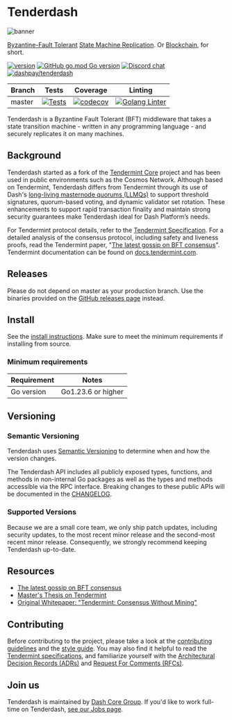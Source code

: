 # Tenderdash

![banner](docs/tendermint-core-image.jpg)

[Byzantine-Fault Tolerant](https://en.wikipedia.org/wiki/Byzantine_fault_tolerance)
[State Machine Replication](https://en.wikipedia.org/wiki/State_machine_replication).
Or [Blockchain](<https://en.wikipedia.org/wiki/Blockchain_(database)>), for short.

[![version](https://img.shields.io/github/tag/dashpay/tenderdash.svg)](https://github.com/dashpay/tenderdash/releases/latest)
[![GitHub go.mod Go version](https://img.shields.io/github/go-mod/go-version/dashpay/tenderdash)](https://github.com/moovweb/gvm)
[![Discord chat](https://img.shields.io/badge/discord-Dev_chat-738adb)](https://chat.dashdevs.org)
[![dashpay/tenderdash](https://tokei.rs/b1/github/dashpay/tenderdash?category=lines)](https://github.com/dashpay/tenderdash)

| Branch | Tests | Coverage | Linting |
|--------|-------|----------|---------|
| master | [![Tests](https://github.com/dashpay/tenderdash/actions/workflows/tests.yml/badge.svg)](https://github.com/dashpay/tenderdash/actions/workflows/tests.yml) | [![codecov](https://codecov.io/gh/dashpay/tenderdash/branch/master/graph/badge.svg)](https://codecov.io/gh/dashpay/tenderdash) | [![Golang Linter](https://github.com/dashpay/tenderdash/actions/workflows/lint.yml/badge.svg)](https://github.com/dashpay/tenderdash/actions/workflows/lint.yml) |

Tenderdash is a Byzantine Fault Tolerant (BFT) middleware that takes a state transition machine -
written in any programming language - and securely replicates it on many machines.

## Background

Tenderdash started as a fork of the [Tendermint Core](https://www.github.com/tendermint/tendermint)
project and has been used in public environments such as the Cosmos Network. Although based on
Tendermint, Tenderdash differs from Tendermint through its use of Dash's [long-living masternode
quorums (LLMQs)](https://github.com/dashpay/dips/blob/master/dip-0006.md) to support threshold
signatures, quorum-based voting, and dynamic validator set rotation. These enhancements to support
rapid transaction finality and maintain strong security guarantees make Tenderdash ideal for Dash
Platform’s needs.

For Tendermint protocol details, refer to the [Tendermint Specification](./spec/README.md). For a
detailed analysis of the consensus protocol, including safety and liveness proofs, read the
Tendermint paper, "[The latest gossip on BFT consensus](https://arxiv.org/abs/1807.04938)".
Tendermint documentation can be found on [docs.tendermint.com](https://docs.tendermint.com/).

## Releases

Please do not depend on master as your production branch. Use the binaries provided on the [GitHub
releases page](https://github.com/dashpay/tenderdash/releases) instead.

## Install

See the [install instructions](./docs/introduction/install.md). Make sure to meet the minimum
requirements if installing from source.

### Minimum requirements

| Requirement | Notes            |
|-------------|------------------|
| Go version  | Go1.23.6 or higher |

## Versioning

### Semantic Versioning

Tenderdash uses [Semantic Versioning](http://semver.org/) to determine when and how the version
changes.

The Tenderdash API includes all publicly exposed types, functions, and methods in non-internal Go
packages as well as the types and methods accessible via the RPC interface. Breaking changes to
these public APIs will be documented in the [CHANGELOG](./CHANGELOG.md).

### Supported Versions

Because we are a small core team, we only ship patch updates, including security updates, to the
most recent minor release and the second-most recent minor release. Consequently, we strongly
recommend keeping Tenderdash up-to-date.

## Resources

- [The latest gossip on BFT consensus](https://arxiv.org/abs/1807.04938)
- [Master's Thesis on Tendermint](https://atrium.lib.uoguelph.ca/xmlui/handle/10214/9769)
- [Original Whitepaper: "Tendermint: Consensus Without Mining"](https://tendermint.com/static/docs/tendermint.pdf)

## Contributing

Before contributing to the project, please take a look at the [contributing
guidelines](CONTRIBUTING.md) and the [style guide](STYLE_GUIDE.md). You may also find it helpful to
read the [Tendermint specifications](./spec/README.md), and familiarize yourself with the
[Architectural Decision Records (ADRs)](./docs/architecture/) and [Request For Comments
(RFCs)](./docs/rfc/).

## Join us

Tenderdash is maintained by [Dash Core Group](https://www.dash.org/dcg/). If you'd like to work
full-time on Tenderdash, [see our Jobs page](https://www.dash.org/dcg/jobs/).
